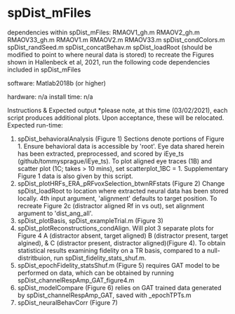 # spDist_mFiles
dependencies
within spDist_mFiles:
RMAOV1_gh.m
RMAOV2_gh.m
RMAOV33_gh.m
RMAOV1.m
RMAOV2.m
RMAOV33.m
spDist_condColors.m
spDist_randSeed.m
spDist_concatBehav.m
spDist_loadRoot (should be modified to point to where neural data is stored)
to recreate the Figures shown in Hallenbeck et al, 2021, run the following code
dependencies included in spDist_mFiles

software:
Matlab2018b (or higher)

hardware: n/a
install time: n/a

Instructions & Expected output
*please note, at this time (03/02/2021), each script produces additional plots.
Upon acceptance, these will be relocated.
Expected run-time:
1. spDist_behavioralAnalysis (Figure 1)
Sections denote portions of Figure 1. Ensure behavioral data is accessible by 'root'. Eye data shared herein has been extracted, preprocessed, and scored by iEye_ts (github/tommysprague/iEye_ts). To plot aligned eye traces (1B) and scatter plot (1C; takes > 10 mins), set scatterplot_1BC = 1. Supplementary Figure 1 data is also given by this script.
2. spDist_plotHRFs_ERA_pRFvoxSelection_btwnRFstats (Figure 2)
Change spDist_loadRoot to location where extracted neural data has been stored locally. 4th input argument, 'alignment' defaults to target position. To recreate Figure 2c (distractor aligned Rf in vs out), set alignment argument to 'dist_ang_all'.
3. spDist_plotBasis,  spDist_exampleTrial.m (Figure 3)
4. spDist_plotReconstructions_condAlign. Will plot 3 separate plots for Figure 4 A (distractor absent, target aligned) B (distractor present, target algined), & C (distractor present, distractor aligned)(Figure 4). To obtain statistical results examining fidelity on a TR basis, compared to a null-distritbuion, run spDist_fidelity_stats_shuf.m.
5. spDist_epochFidelity_statsShuf.m (Figure 5)
requires GAT model to be performed on data, which can be obtained by running spDist_channelRespAmp_GAT_figure4.m
5. spDist_modelCompare (Figure 6)
relies on GAT trained data generated by spDist_channelRespAmp_GAT, saved with _epochTPTs.m
6. spDist_neuralBehavCorr (Figure 7)

